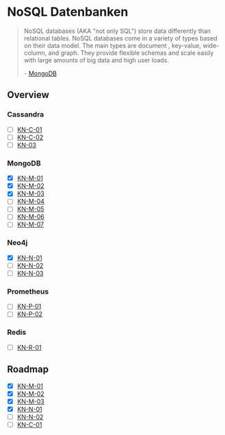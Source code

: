 # NoSQL Datenbanken

> NoSQL databases (AKA "not only SQL") store data differently than relational tables. NoSQL databases come in a variety of types based on their data model. The main types are 
> document
> , key-value, wide-column, and graph. They provide flexible schemas and scale easily with large amounts of big data and high user loads.
>
> \- [MongoDB](https://www.mongodb.com/resources/basics/databases/nosql-explained)


## Overview

### Cassandra

- [ ] [KN-C-01](KNs/Cassandra/01)
- [ ] [KN-C-02](KNs/Cassandra/02)
- [ ] [KN-03](KNs/Cassandra/03)

### MongoDB

- [x] [KN-M-01](KNs/MongoDB/01)
- [x] [KN-M-02](KNs/MongoDB/02)
- [x] [KN-M-03](KNs/MongoDB/03)
- [ ] [KN-M-04](KNs/MongoDB/04)
- [ ] [KN-M-05](KNs/MongoDB/05)
- [ ] [KN-M-06](KNs/MongoDB/06)
- [ ] [KN-M-07](KNs/MongoDB/07)

### Neo4j

- [x] [KN-N-01](KNs/Neo4j/01)
- [ ] [KN-N-02](KNs/Neo4j/02)
- [ ] [KN-N-03](KNs/Neo4j/03)

### Prometheus

- [ ] [KN-P-01](KNs/Prometheus/01)
- [ ] [KN-P-02](KNs/Prometheus/02)

### Redis

- [ ] [KN-R-01](KNs/Redis/01)

## Roadmap

- [x] [KN-M-01](KNs/MongoDB/01)
- [x] [KN-M-02](KNs/MongoDB/02)
- [x] [KN-M-03](KNs/MongoDB/03)
- [x] [KN-N-01](KNs/Neo4j/01)
- [ ] [KN-N-02](KNs/Neo4j/02)
- [ ] [KN-C-01](KNs/Cassandra/01)
